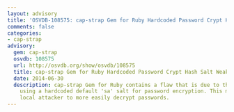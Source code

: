 ```yaml
---
layout: advisory
title: 'OSVDB-108575: cap-strap Gem for Ruby Hardcoded Password Crypt Hash Salt Weakness'
comments: false
categories:
- cap-strap
advisory:
  gem: cap-strap
  osvdb: 108575
  url: http://osvdb.org/show/osvdb/108575
  title: cap-strap Gem for Ruby Hardcoded Password Crypt Hash Salt Weakness
  date: 2014-06-30
  description: cap-strap Gem for Ruby contains a flaw that is due to the application
    using a hardcoded default 'sa' salt for password encryption. This may allow a
    local attacker to more easily decrypt passwords.
---
```

